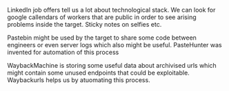 LinkedIn job offers tell us a lot about technological stack. We can look for google callendars of workers that are public in order to see arising problems inside the target. Sticky notes on selfies etc.

Pastebin might be used by the target to share some code between engineers or even server logs which also might be useful. PasteHunter was invented for automation of this process

WaybackMachine is storing some useful data about archivised urls which might contain some unused endpoints that could be exploitable. Waybackurls helps us by atuomating this process.

